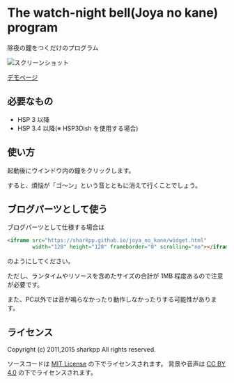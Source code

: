 # The watch-night bell(Joya no kane) program

除夜の鐘をつくだけのプログラム

![スクリーンショット](http://rawgithub.com/sharkpp/joya_no_kane/master/bells.png)

[デモページ](http://sharkpp.github.io/joya_no_kane/)

## 必要なもの

* HSP 3 以降
* HSP 3.4 以降(※ HSP3Dish を使用する場合)

## 使い方

起動後にウインドウ内の鐘をクリックします。

すると、煩悩が「ゴ～ン」という音とともに消えて行くことでしょう。

## ブログパーツとして使う

ブログパーツとして仕様する場合は

```html
<iframe src="https://sharkpp.github.io/joya_no_kane/widget.html"
        width="128" height="128" frameborder="0" scrolling="no"></iframe>
```

のようにしてください。

ただし、ランタイムやリソースを含めたサイズの合計が 1MB 程度あるので注意が必要です。

また、PC以外では音が鳴らなかったり動作しなかったりする可能性があります。

## ライセンス

Copyright (c) 2011,2015 sharkpp All rights reserved.

ソースコードは [MIT License](http://opensource.org/licenses/mit-license.php) の下でライセンスされます。
背景や音声は [CC BY 4.0](http://creativecommons.org/licenses/by/4.0/) の下でライセンスされます。
